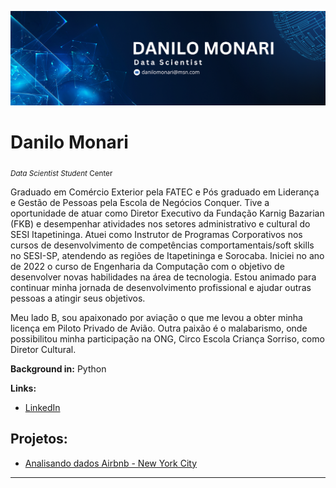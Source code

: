<p align="center">
  <img src="Blue Modern Geometric LinkedIn Banner.png" >
</p>

# Danilo Monari
<sub>*Data Scientist Student* Center</sub>

Graduado em Comércio Exterior pela FATEC e Pós graduado em Liderança e Gestão de Pessoas pela Escola de Negócios Conquer.
Tive a oportunidade de atuar como Diretor Executivo da Fundação Karnig Bazarian (FKB) e desempenhar atividades nos setores administrativo e cultural do SESI Itapetininga. 
Atuei como Instrutor de Programas Corporativos nos cursos de desenvolvimento de competências comportamentais/soft skills no SESI-SP, atendendo as regiões de Itapetininga e Sorocaba. 
Iniciei no ano de 2022 o curso de Engenharia da Computação com o objetivo de desenvolver novas habilidades na área de tecnologia. Estou animado para continuar minha jornada de desenvolvimento profissional e ajudar outras pessoas a atingir seus objetivos.

Meu lado B, sou apaixonado por aviação o que me levou a obter minha licença em Piloto Privado de Avião. Outra paixão é o malabarismo, onde possibilitou minha participação na ONG, Circo Escola Criança Sorriso, como Diretor Cultural.

**Background in:** Python

**Links:**
* [LinkedIn](https://www.linkedin.com/in/danilo-monari-454a1bb2/)


## Projetos:

* [Analisando dados Airbnb - New York City](https://github.com/DaniloMonari/Data-Science/blob/main/Analisando_os_Dados_do_Airbnb_New_York_City.ipynb)

---
